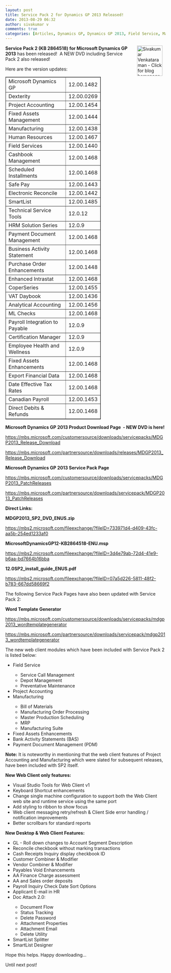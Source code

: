 ```yaml
---
layout: post
title: Service Pack 2 for Dynamics GP 2013 Released!
date: 2013-08-29 06:32
author: sivakumar v
comments: true
categories: [Articles, Dynamics GP, Dynamics GP 2013, Field Service, Manufacturing, Project Accounting, Service Packs, Sivakumar Venkataraman, Smartlist Designer, Smartlist Splitter, SP2, Uncategorized]
---
```

<p style="text-align: left;"><a title="Sivakumar Venkataraman - Click for blog homepage"><img src="https://microsofttpd.github.io/assets/0871.sivav.jpg" alt="Sivakumar Venkataraman - Click for blog homepage" width="80" height="95" align="right" border="0" hspace="10" /></a><strong>Service Pack 2 (KB 2864518) for Microsoft Dynamics GP 2013</strong> has been released!&nbsp; A NEW DVD including Service Pack 2 also released!</p>
<p>Here are the version updates:</p>
<table style="width: 300px;" border="1" cellspacing="0" cellpadding="0"><colgroup><col width="191" /></colgroup><colgroup><col width="71" /></colgroup>
<tbody>
<tr>
<td width="191" height="21">Microsoft Dynamics GP</td>
<td width="71">12.00.1482</td>
</tr>
<tr>
<td width="191" height="21">Dexterity</td>
<td width="71">12.00.0269</td>
</tr>
<tr>
<td width="191" height="21">Project Accounting</td>
<td width="71">12.00.1454</td>
</tr>
<tr>
<td width="191" height="21">Fixed Assets Management</td>
<td width="71">12.00.1444</td>
</tr>
<tr>
<td width="191" height="21">Manufacturing</td>
<td width="71">12.00.1438</td>
</tr>
<tr>
<td width="191" height="21">Human Resources</td>
<td width="71">12.00.1467</td>
</tr>
<tr>
<td width="191" height="21">Field Services</td>
<td width="71">12.00.1440</td>
</tr>
<tr>
<td width="191" height="21">Cashbook Management</td>
<td width="71">12.00.1468</td>
</tr>
<tr>
<td width="191" height="21">Scheduled Installments</td>
<td width="71">12.00.1468</td>
</tr>
<tr>
<td width="191" height="21">Safe Pay</td>
<td width="71">12.00.1443</td>
</tr>
<tr>
<td width="191" height="21">Electronic Reconcile</td>
<td width="71">12.00.1442</td>
</tr>
<tr>
<td width="191" height="21">SmartList</td>
<td width="71">12.00.1485</td>
</tr>
<tr>
<td width="191" height="21">Technical Service Tools</td>
<td width="71">12.0.12</td>
</tr>
<tr>
<td width="191" height="21">HRM Solution Series</td>
<td width="71">12.0.9</td>
</tr>
<tr>
<td width="191" height="41">Payment Document Management</td>
<td width="71">12.00.1468</td>
</tr>
<tr>
<td width="191" height="21">Business Activity Statement</td>
<td width="71">12.00.1468</td>
</tr>
<tr>
<td width="191" height="41">Purchase Order Enhancements</td>
<td width="71">12.00.1448</td>
</tr>
<tr>
<td width="191" height="21">Enhanced Intrastat</td>
<td width="71">12.00.1468</td>
</tr>
<tr>
<td width="191" height="21">CoperSeries</td>
<td width="71">12.00.1455</td>
</tr>
<tr>
<td width="191" height="21">VAT Daybook</td>
<td width="71">12.00.1436</td>
</tr>
<tr>
<td width="191" height="21">Analytical Accounting</td>
<td width="71">12.00.1456</td>
</tr>
<tr>
<td width="191" height="21">ML Checks</td>
<td width="71">12.00.1468</td>
</tr>
<tr>
<td width="191" height="41">Payroll Integration to Payable</td>
<td width="71">12.0.9</td>
</tr>
<tr>
<td width="191" height="21">Certification Manager</td>
<td width="71">12.0.9</td>
</tr>
<tr>
<td width="191" height="41">Employee Health and Wellness</td>
<td width="71">12.0.9</td>
</tr>
<tr>
<td width="191" height="21">Fixed Assets Enhancements</td>
<td width="71">12.00.1468</td>
</tr>
<tr>
<td width="191" height="21">Export Financial Data</td>
<td width="71">12.00.1468</td>
</tr>
<tr>
<td width="191" height="21">Date Effective Tax Rates</td>
<td width="71">12.00.1468</td>
</tr>
<tr>
<td width="191" height="21">Canadian Payroll</td>
<td width="71">12.00.1453</td>
</tr>
<tr>
<td width="191" height="21">Direct Debits &amp; Refunds</td>
<td width="71">12.00.1468</td>
</tr>
</tbody>
</table>
<p><strong>Microsoft Dynamics GP 2013 Product Download Page&nbsp; - NEW DVD is here!</strong></p>
<p><a href="https://mbs.microsoft.com/customersource/downloads/servicepacks/MDGP2013_Release_Download" target="_blank">https://mbs.microsoft.com/customersource/downloads/servicepacks/MDGP2013_Release_Download</a></p>
<p><a href="https://mbs.microsoft.com/partnersource/downloads/releases/MDGP2013_Release_Download" target="_blank">https://mbs.microsoft.com/partnersource/downloads/releases/MDGP2013_Release_Download</a></p>
<p><strong>Microsoft Dynamics GP 2013 Service Pack Page</strong></p>
<p><a href="https://mbs.microsoft.com/customersource/downloads/servicepacks/MDGP2013_PatchReleases" target="_blank">https://mbs.microsoft.com/customersource/downloads/servicepacks/MDGP2013_PatchReleases</a></p>
<p><a href="https://mbs.microsoft.com/partnersource/downloads/servicepack/MDGP2013_PatchReleases" target="_blank">https://mbs.microsoft.com/partnersource/downloads/servicepack/MDGP2013_PatchReleases</a></p>
<p><strong>Direct Links:</strong></p>
<p><strong>MDGP2013_SP2_DVD_ENUS.zip</strong></p>
<p><a href="https://mbs2.microsoft.com/fileexchange/?fileID=733971d4-d409-43fc-aa5b-254ed1233af0" target="_blank">https://mbs2.microsoft.com/fileexchange/?fileID=733971d4-d409-43fc-aa5b-254ed1233af0</a></p>
<p><strong>MicrosoftDynamicsGP12-KB2864518-ENU.msp</strong></p>
<p><a href="https://mbs2.microsoft.com/fileexchange/?fileID=3d4e79ab-72d4-41e9-b6aa-bd7664b16bba" target="_blank">https://mbs2.microsoft.com/fileexchange/?fileID=3d4e79ab-72d4-41e9-b6aa-bd7664b16bba</a></p>
<p><strong>12.0SP2_install_guide_ENUS.pdf</strong></p>
<p><a href="https://mbs2.microsoft.com/fileexchange/?fileID=07a5d226-5811-48f2-b783-667dd58669f2" target="_blank">https://mbs2.microsoft.com/fileexchange/?fileID=07a5d226-5811-48f2-b783-667dd58669f2</a></p>
<p>The following Service Pack Pages have also been updated with Service Pack 2:</p>
<p><strong>Word Template Generator</strong></p>
<p><a href="https://mbs.microsoft.com/customersource/downloads/servicepacks/mdgp2013_wordtemplategenerator" target="_blank">https://mbs.microsoft.com/customersource/downloads/servicepacks/mdgp2013_wordtemplategenerator</a></p>
<p><a href="https://mbs.microsoft.com/partnersource/downloads/servicepack/mdgp2013_wordtemplategenerator" target="_blank">https://mbs.microsoft.com/partnersource/downloads/servicepack/mdgp2013_wordtemplategenerator</a></p>
<p>The new web client modules which have been included with Service Pack 2 is listed below:</p>
<ul>
<li>Field Service</li>
<ul>
<li>Service Call Management</li>
<li>Depot Management</li>
<li>Preventative Maintenance</li>
</ul>
<li>Project Accounting</li>
<li>Manufacturing</li>
<ul>
<li>Bill of Materials</li>
<li>Manufacturing Order Processing</li>
<li>Master Production Scheduling</li>
<li>MRP</li>
<li>Manufacturing Suite</li>
</ul>
<li>Fixed Assets Enhancements</li>
<li>Bank Activity Statements (BAS)</li>
<li>Payment Document Management (PDM)</li>
</ul>
<p><strong>Note:</strong> It is noteworthy in mentioning&nbsp;that the web client features of Project Accounting and Manufacturing which were slated for subsequent releases, have been included with SP2 itself.</p>
<p><strong>New Web Client only features:</strong></p>
<ul>
<li>Visual Studio Tools for Web Client v1</li>
<li>Keyboard Shortcut enhancements</li>
<li>Change single machine configuration to support both the Web Client web site and runtime service using the same port&nbsp;</li>
<li>Add styling to ribbon to show focus&nbsp;</li>
<li>Web client messaging retry/refresh &amp; Client Side error handling / notification improvements</li>
<li>Better scrollbars for standard reports</li>
</ul>
<p><strong>New Desktop &amp; Web Client Features: </strong></p>
<ul>
<li>GL - Roll down changes to Account Segment Description</li>
<li>Reconcile checkbook without marking transactions</li>
<li>Cash Receipts Inquiry display checkbook ID</li>
<li>Customer Combiner &amp; Modifier</li>
<li>Vendor Combiner &amp; Modifier</li>
<li>Payables Void Enhancements</li>
<li>AA Finance Charge assessment</li>
<li>AA and Sales order deposits</li>
<li>Payroll Inquiry Check Date Sort Options</li>
<li>Applicant E-mail in HR</li>
<li>Doc Attach 2.0:</li>
<ul>
<li>Document Flow</li>
<li>Status Tracking</li>
<li>Delete Password</li>
<li>Attachment Properties</li>
<li>Attachment Email</li>
<li>Delete Utility</li>
</ul>
<li>SmartList Splitter</li>
<li>SmartList Designer</li>
</ul>
<p>Hope this helps. Happy downloading...</p>
<p>Until next post!</p>
